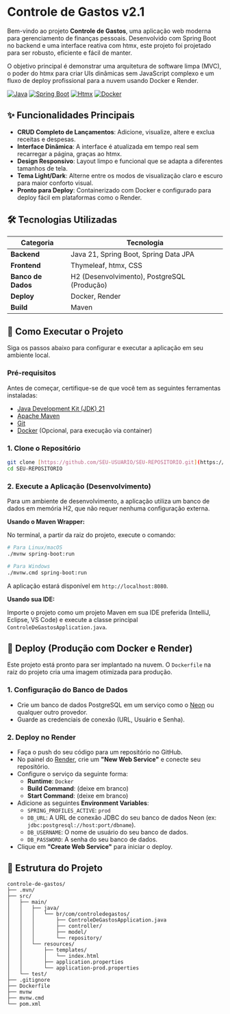 # Controle de Gastos v2.1

Bem-vindo ao projeto **Controle de Gastos**, uma aplicação web moderna para gerenciamento de finanças pessoais. Desenvolvido com Spring Boot no backend e uma interface reativa com htmx, este projeto foi projetado para ser robusto, eficiente e fácil de manter.

O objetivo principal é demonstrar uma arquitetura de software limpa (MVC), o poder do htmx para criar UIs dinâmicas sem JavaScript complexo e um fluxo de deploy profissional para a nuvem usando Docker e Render.

[![Java](https://img.shields.io/badge/Java-21-blue.svg)](https://www.oracle.com/java/technologies/downloads/)
[![Spring Boot](https://img.shields.io/badge/Spring%20Boot-3.3.5-brightgreen.svg)](https://spring.io/projects/spring-boot)
[![Htmx](https://img.shields.io/badge/htmx-1.9.12-blueviolet)](https://htmx.org/)
[![Docker](https://img.shields.io/badge/Docker-Ready-blue)](https://www.docker.com/)

## ✨ Funcionalidades Principais

* **CRUD Completo de Lançamentos**: Adicione, visualize, altere e exclua receitas e despesas.
* **Interface Dinâmica**: A interface é atualizada em tempo real sem recarregar a página, graças ao htmx.
* **Design Responsivo**: Layout limpo e funcional que se adapta a diferentes tamanhos de tela.
* **Tema Light/Dark**: Alterne entre os modos de visualização claro e escuro para maior conforto visual.
* **Pronto para Deploy**: Containerizado com Docker e configurado para deploy fácil em plataformas como o Render.

## 🛠️ Tecnologias Utilizadas

| Categoria      | Tecnologia                                       |
| -------------- | ------------------------------------------------ |
| **Backend** | Java 21, Spring Boot, Spring Data JPA            |
| **Frontend** | Thymeleaf, htmx, CSS                             |
| **Banco de Dados** | H2 (Desenvolvimento), PostgreSQL (Produção)      |
| **Deploy** | Docker, Render                                   |
| **Build** | Maven                                            |

## 🚀 Como Executar o Projeto

Siga os passos abaixo para configurar e executar a aplicação em seu ambiente local.

### Pré-requisitos

Antes de começar, certifique-se de que você tem as seguintes ferramentas instaladas:

* [Java Development Kit (JDK) 21](https://www.oracle.com/java/technologies/downloads/#java21)
* [Apache Maven](https://maven.apache.org/download.cgi)
* [Git](https://git-scm.com/downloads)
* [Docker](https://www.docker.com/products/docker-desktop/) (Opcional, para execução via container)

### 1. Clone o Repositório

```bash
git clone [https://github.com/SEU-USUARIO/SEU-REPOSITORIO.git](https://github.com/SEU-USUARIO/SEU-REPOSITORIO.git)
cd SEU-REPOSITORIO
```

### 2. Execute a Aplicação (Desenvolvimento)

Para um ambiente de desenvolvimento, a aplicação utiliza um banco de dados em memória H2, que não requer nenhuma configuração externa.

**Usando o Maven Wrapper:**

No terminal, a partir da raiz do projeto, execute o comando:

```bash
# Para Linux/macOS
./mvnw spring-boot:run

# Para Windows
./mvnw.cmd spring-boot:run
```

A aplicação estará disponível em `http://localhost:8080`.

**Usando sua IDE:**

Importe o projeto como um projeto Maven em sua IDE preferida (IntelliJ, Eclipse, VS Code) e execute a classe principal `ControleDeGastosApplication.java`.

## 🚢 Deploy (Produção com Docker e Render)

Este projeto está pronto para ser implantado na nuvem. O `Dockerfile` na raiz do projeto cria uma imagem otimizada para produção.

### 1. Configuração do Banco de Dados

* Crie um banco de dados PostgreSQL em um serviço como o [Neon](https://neon.tech/) ou qualquer outro provedor.
* Guarde as credenciais de conexão (URL, Usuário e Senha).

### 2. Deploy no Render

* Faça o push do seu código para um repositório no GitHub.
* No painel do [Render](https://render.com/), crie um **"New Web Service"** e conecte seu repositório.
* Configure o serviço da seguinte forma:
    * **Runtime**: `Docker`
    * **Build Command**: (deixe em branco)
    * **Start Command**: (deixe em branco)
* Adicione as seguintes **Environment Variables**:
    * `SPRING_PROFILES_ACTIVE`: `prod`
    * `DB_URL`: A URL de conexão JDBC do seu banco de dados Neon (ex: `jdbc:postgresql://host:port/dbname`).
    * `DB_USERNAME`: O nome de usuário do seu banco de dados.
    * `DB_PASSWORD`: A senha do seu banco de dados.
* Clique em **"Create Web Service"** para iniciar o deploy.

## 📁 Estrutura do Projeto

```
controle-de-gastos/
├── .mvn/
├── src/
│   ├── main/
│   │   ├── java/
│   │   │   └── br/com/controledegastos/
│   │   │       ├── ControleDeGastosApplication.java
│   │   │       ├── controller/
│   │   │       ├── model/
│   │   │       └── repository/
│   │   └── resources/
│   │       ├── templates/
│   │       │   └── index.html
│   │       ├── application.properties
│   │       └── application-prod.properties
│   └── test/
├── .gitignore
├── Dockerfile
├── mvnw
├── mvnw.cmd
└── pom.xml
```
